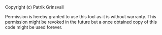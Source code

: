 Copyright (c) Patrik Grinsvall

Permission is hereby granted to use this tool as it is without warranty. This permission might be revoked in the future but a once obtained copy of
this code might be used forever.
